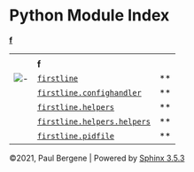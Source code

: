 <div class="document">

<div class="documentwrapper">

<div class="body" role="main">

# Python Module Index

<div class="modindex-jumpbox">

[**f**](#cap-f)

</div>

|                         |                                                                                      |    |
| ----------------------- | ------------------------------------------------------------------------------------ | -- |
|                         |                                                                                      |    |
|                         | **f**                                                                                |    |
| ![-](_static/minus.png) | [`firstline`](firstline.md#module-firstline)                                         | ** |
|                         | [`firstline.confighandler`](firstline.md#module-firstline.confighandler)             | ** |
|                         | [`firstline.helpers`](firstline.helpers.md#module-firstline.helpers)                 | ** |
|                         | [`firstline.helpers.helpers`](firstline.helpers.md#module-firstline.helpers.helpers) | ** |
|                         | [`firstline.pidfile`](firstline.md#module-firstline.pidfile)                         | ** |

</div>

</div>

<div class="clearer">

</div>

</div>

<div class="footer">

©2021, Paul Bergene | Powered by [Sphinx 3.5.3](http://sphinx-doc.org/)

</div>
